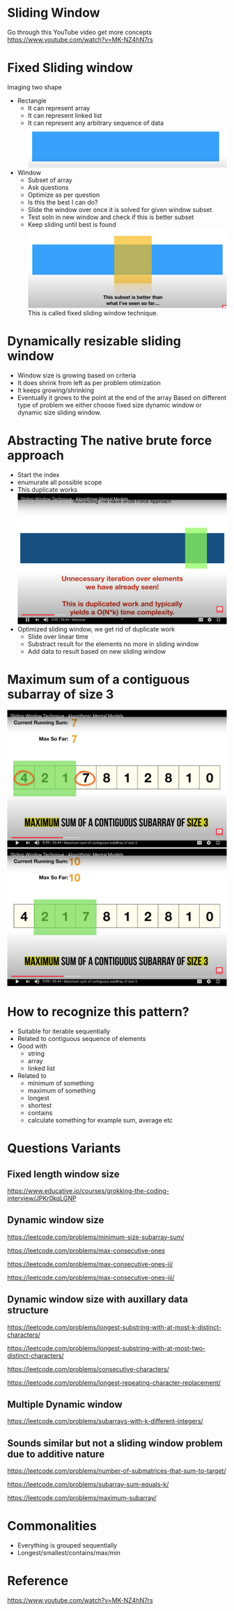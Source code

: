 # Sliding Window
Go through this YouTube video get more concepts
https://www.youtube.com/watch?v=MK-NZ4hN7rs
# Fixed Sliding window
Imaging two shape
- Rectangle
    - It can represent array
    - It can represent linked list
    - It can represent any arbitrary sequence of data
    ![](assets/rectangle.png)
- Window
    - Subset of array
    - Ask questions
    - Optimize as per question
    - Is this the best I can do?
    - Slide the window over once it is solved for given window subset
    - Test soln in new window and check if this is better subset
    - Keep sliding until best is found
    ![](assets/sliding-window.png)
This is called fixed sliding window technique.

# Dynamically resizable sliding window
- Window size is growing based on criteria
- It does shrink from left as per problem otimization
- It keeps growing/shrinking
- Eventually it grows to the point at the end of the array
Based on different type of problem we either choose fixed size dynamic window or dynamic size sliding window.
# Abstracting The native brute force approach
- Start the index
- enumurate all possible scope
- This duplicate works
![](assets/brute-force.png)
- Optimized sliding window, we get rid of duplicate work
    - Slide over linear time
    - Substract result for the elements no more in sliding window
    - Add data to result based on new sliding window
# Maximum sum of a contiguous subarray of size 3
![](assets/maximum-subarray-1.png)
![](assets/maximum-subarray-2.png)
# How to recognize this pattern?
- Suitable for iterable sequentially
- Related to contiguous sequence of elements
- Good with
    - string
    - array
    - linked list
- Related to 
    - minimum of something
    - maximum of something
    - longest 
    - shortest
    - contains 
    - calculate something for example sum, average etc
# Questions Variants
## Fixed length window size
https://www.educative.io/courses/grokking-the-coding-interview/JPKr0kqLGNP

## Dynamic window size
https://leetcode.com/problems/minimum-size-subarray-sum/

https://leetcode.com/problems/max-consecutive-ones

https://leetcode.com/problems/max-consecutive-ones-ii/

https://leetcode.com/problems/max-consecutive-ones-iii/

## Dynamic window size with auxillary data structure
https://leetcode.com/problems/longest-substring-with-at-most-k-distinct-characters/

https://leetcode.com/problems/longest-substring-with-at-most-two-distinct-characters/

https://leetcode.com/problems/consecutive-characters/

https://leetcode.com/problems/longest-repeating-character-replacement/

## Multiple Dynamic window
https://leetcode.com/problems/subarrays-with-k-different-integers/

## Sounds similar but not a sliding window problem due to additive nature
https://leetcode.com/problems/number-of-submatrices-that-sum-to-target/

https://leetcode.com/problems/subarray-sum-equals-k/

https://leetcode.com/problems/maximum-subarray/

# Commonalities 
- Everything is grouped sequentially
- Longest/smallest/contains/max/min

# Reference 
https://www.youtube.com/watch?v=MK-NZ4hN7rs